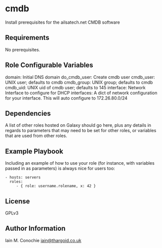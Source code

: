 cmdb
=========

Install prerequisites for the ailsatech.net CMDB software

Requirements
------------

No prerequisites.

Role Configurable Variables
--------------

domain:       Initial DNS domain
do_cmdb_user: Create cmdb user
cmdb_user:    UNIX user; defaults to cmdb
cmdb_group:   UNIX group; defaults to cmdb
cmdb_uid:     UNIX uid of cmdb user; defaults to 145
interface:    Network Interface to configure for DHCP
interfaces:   A dict of network configuration for your interface.
              This will auto configure to 172.26.80.0/24

Dependencies
------------

A list of other roles hosted on Galaxy should go here, plus any details in regards to parameters that may need to be set for other roles, or variables that are used from other roles.

Example Playbook
----------------

Including an example of how to use your role (for instance, with variables passed in as parameters) is always nice for users too:

    - hosts: servers
      roles:
         - { role: username.rolename, x: 42 }

License
-------

GPLv3

Author Information
------------------

Iain M. Conochie <iain@thargoid.co.uk>
